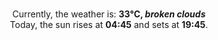 <p  align="center"><br/>Currently, the weather is: <b> 33°C, <i>broken clouds</i></b></br>Today, the sun rises at <b>04:45</b> and sets at <b>19:45</b>.</p>